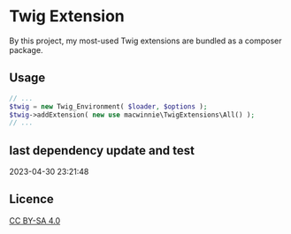 # Twig Extension

By this project, my most-used Twig extensions are bundled as a composer package.

## Usage

```php
// ...
$twig = new Twig_Environment( $loader, $options );
$twig->addExtension( new use macwinnie\TwigExtensions\All() );
// ...
```

## last dependency update and test

2023-04-30 23:21:48

## Licence

[CC BY-SA 4.0](https://creativecommons.org/licenses/by-sa/4.0/deed.en)
